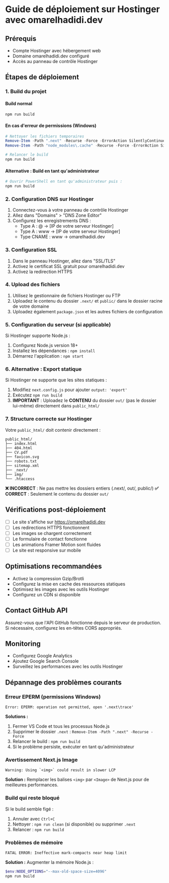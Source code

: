 # Guide de déploiement sur Hostinger avec omarelhadidi.dev

## Prérequis
- Compte Hostinger avec hébergement web
- Domaine omarelhadidi.dev configuré
- Accès au panneau de contrôle Hostinger

## Étapes de déploiement

### 1. Build du projet

#### Build normal
```bash
npm run build
```

#### En cas d'erreur de permissions (Windows)
```powershell
# Nettoyer les fichiers temporaires
Remove-Item -Path ".next" -Recurse -Force -ErrorAction SilentlyContinue
Remove-Item -Path "node_modules\.cache" -Recurse -Force -ErrorAction SilentlyContinue

# Relancer le build
npm run build
```

#### Alternative : Build en tant qu'administrateur
```powershell
# Ouvrir PowerShell en tant qu'administrateur puis :
npm run build
```

### 2. Configuration DNS sur Hostinger
1. Connectez-vous à votre panneau de contrôle Hostinger
2. Allez dans "Domains" > "DNS Zone Editor"
3. Configurez les enregistrements DNS :
   - Type A : @ -> [IP de votre serveur Hostinger]
   - Type A : www -> [IP de votre serveur Hostinger]
   - Type CNAME : www -> omarelhadidi.dev

### 3. Configuration SSL
1. Dans le panneau Hostinger, allez dans "SSL/TLS"
2. Activez le certificat SSL gratuit pour omarelhadidi.dev
3. Activez la redirection HTTPS

### 4. Upload des fichiers
1. Utilisez le gestionnaire de fichiers Hostinger ou FTP
2. Uploadez le contenu du dossier `.next/` et `public/` dans le dossier racine de votre domaine
3. Uploadez également `package.json` et les autres fichiers de configuration

### 5. Configuration du serveur (si applicable)
Si Hostinger supporte Node.js :
1. Configurez Node.js version 18+
2. Installez les dépendances : `npm install`
3. Démarrez l'application : `npm start`

### 6. Alternative : Export statique
Si Hostinger ne supporte que les sites statiques :
1. Modifiez `next.config.js` pour ajouter `output: 'export'`
2. Exécutez `npm run build`
3. **IMPORTANT** : Uploadez le **CONTENU** du dossier `out/` (pas le dossier lui-même) directement dans `public_html/`

### 7. Structure correcte sur Hostinger
Votre `public_html/` doit contenir directement :
```
public_html/
├── index.html
├── 404.html
├── CV.pdf
├── favicon.svg
├── robots.txt
├── sitemap.xml
├── _next/
├── img/
└── .htaccess
```

**❌ INCORRECT** : Ne pas mettre les dossiers entiers (.next/, out/, public/)
**✅ CORRECT** : Seulement le contenu du dossier `out/`

## Vérifications post-déploiement
- [ ] Le site s'affiche sur https://omarelhadidi.dev
- [ ] Les redirections HTTPS fonctionnent
- [ ] Les images se chargent correctement
- [ ] Le formulaire de contact fonctionne
- [ ] Les animations Framer Motion sont fluides
- [ ] Le site est responsive sur mobile

## Optimisations recommandées
- Activez la compression Gzip/Brotli
- Configurez la mise en cache des ressources statiques
- Optimisez les images avec les outils Hostinger
- Configurez un CDN si disponible

## Contact GitHub API
Assurez-vous que l'API GitHub fonctionne depuis le serveur de production. Si nécessaire, configurez les en-têtes CORS appropriés.

## Monitoring
- Configurez Google Analytics
- Ajoutez Google Search Console
- Surveillez les performances avec les outils Hostinger

## Dépannage des problèmes courants

### Erreur EPERM (permissions Windows)
```
Error: EPERM: operation not permitted, open '.next\trace'
```
**Solutions :**
1. Fermer VS Code et tous les processus Node.js
2. Supprimer le dossier `.next` : `Remove-Item -Path ".next" -Recurse -Force`
3. Relancer le build : `npm run build`
4. Si le problème persiste, exécuter en tant qu'administrateur

### Avertissement Next.js Image
```
Warning: Using `<img>` could result in slower LCP
```
**Solution :** Remplacer les balises `<img>` par `<Image>` de Next.js pour de meilleures performances.

### Build qui reste bloqué
Si le build semble figé :
1. Annuler avec `Ctrl+C`
2. Nettoyer : `npm run clean` (si disponible) ou supprimer `.next`
3. Relancer : `npm run build`

### Problèmes de mémoire
```
FATAL ERROR: Ineffective mark-compacts near heap limit
```
**Solution :** Augmenter la mémoire Node.js :
```powershell
$env:NODE_OPTIONS="--max-old-space-size=4096"
npm run build
```
